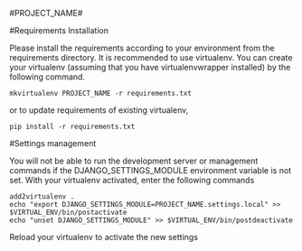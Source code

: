 #PROJECT_NAME#

#Requirements Installation

Please install the requirements according to your environment from the
requirements directory. It is recommended to use virtualenv. You can create your
virtualenv (assuming that you have virtualenvwrapper installed) by the following
command.

```
mkvirtualenv PROJECT_NAME -r requirements.txt
```

or to update requirements of existing virtualenv,
```
pip install -r requirements.txt
```

#Settings management

You will not be able to run the development server or management commands if the
DJANGO_SETTINGS_MODULE environment variable is not set.
With your virtualenv activated, enter the following commands

```
add2virtualenv .
echo "export DJANGO_SETTINGS_MODULE=PROJECT_NAME.settings.local" >> $VIRTUAL_ENV/bin/postactivate
echo "unset DJANGO_SETTINGS_MODULE" >> $VIRTUAL_ENV/bin/postdeactivate
```
Reload your virtualenv to activate the new settings